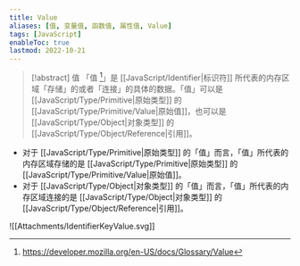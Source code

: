```yaml
---
title: Value
aliases: [值, 变量值, 函数值, 属性值, Value]
tags: [JavaScript]
enableToc: true
lastmod: 2022-10-21
---
```


> [!abstract] 值
「值 [^1]」是 [[JavaScript/Identifier|标识符]] 所代表的内存区域「存储」的或者「连接」的具体的数据。「值」可以是 [[JavaScript/Type/Primitive|原始类型]] 的 [[JavaScript/Type/Primitive/Value|原始值]]，也可以是 [[JavaScript/Type/Object|对象类型]] 的 [[JavaScript/Type/Object/Reference|引用]]。

- 对于 [[JavaScript/Type/Primitive|原始类型]] 的「值」而言，「值」所代表的内存区域存储的是 [[JavaScript/Type/Primitive|原始类型]] 的 [[JavaScript/Type/Primitive/Value|原始值]]。
- 对于 [[JavaScript/Type/Object|对象类型]] 的「值」而言，「值」所代表的内存区域连接的是 [[JavaScript/Type/Object|对象类型]] 的 [[JavaScript/Type/Object/Reference|引用]]。

![[Attachments/IdentifierKeyValue.svg]]

[^1]: <https://developer.mozilla.org/en-US/docs/Glossary/Value>
